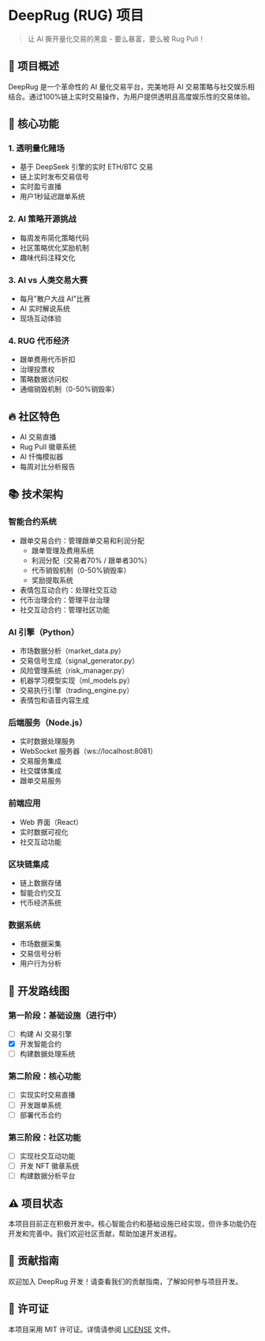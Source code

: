 # DeepRug (RUG) 项目

> 让 AI 撕开量化交易的黑盒 - 要么暴富，要么被 Rug Pull！

## 🚀 项目概述

DeepRug 是一个革命性的 AI 量化交易平台，完美地将 AI 交易策略与社交娱乐相结合。通过100%链上实时交易操作，为用户提供透明且高度娱乐性的交易体验。

## 🌟 核心功能

### 1. 透明量化赌场
- 基于 DeepSeek 引擎的实时 ETH/BTC 交易
- 链上实时发布交易信号
- 实时盈亏直播
- 用户1秒延迟跟单系统

### 2. AI 策略开源挑战
- 每周发布简化策略代码
- 社区策略优化奖励机制
- 趣味代码注释文化

### 3. AI vs 人类交易大赛
- 每月"散户大战 AI"比赛
- AI 实时解说系统
- 现场互动体验

### 4. RUG 代币经济
- 跟单费用代币折扣
- 治理投票权
- 策略数据访问权
- 通缩销毁机制（0-50%销毁率）

## 🔥 社区特色
- AI 交易直播
- Rug Pull 徽章系统
- AI 忏悔模拟器
- 每周对比分析报告

## 📚 技术架构

### 智能合约系统
- 跟单交易合约：管理跟单交易和利润分配
  - 跟单管理及费用系统
  - 利润分配（交易者70% / 跟单者30%）
  - 代币销毁机制（0-50%销毁率）
  - 奖励提取系统
- 表情包互动合约：处理社交互动
- 代币治理合约：管理平台治理
- 社交互动合约：管理社区功能

### AI 引擎（Python）
- 市场数据分析（market_data.py）
- 交易信号生成（signal_generator.py）
- 风险管理系统（risk_manager.py）
- 机器学习模型实现（ml_models.py）
- 交易执行引擎（trading_engine.py）
- 表情包和语音内容生成

### 后端服务（Node.js）
- 实时数据处理服务
- WebSocket 服务器（ws://localhost:8081）
- 交易服务集成
- 社交媒体集成
- 跟单交易服务

### 前端应用
- Web 界面（React）
- 实时数据可视化
- 社交互动功能

### 区块链集成
- 链上数据存储
- 智能合约交互
- 代币经济系统

### 数据系统
- 市场数据采集
- 交易信号分析
- 用户行为分析

## 🚀 开发路线图

### 第一阶段：基础设施（进行中）
- [ ] 构建 AI 交易引擎
- [x] 开发智能合约
- [ ] 构建数据处理系统

### 第二阶段：核心功能
- [ ] 实现实时交易直播
- [ ] 开发跟单系统
- [ ] 部署代币合约

### 第三阶段：社区功能
- [ ] 实现社交互动功能
- [ ] 开发 NFT 徽章系统
- [ ] 构建数据分析平台

## ⚠️ 项目状态

本项目目前正在积极开发中。核心智能合约和基础设施已经实现，但许多功能仍在开发和完善中。我们欢迎社区贡献，帮助加速开发进程。

## 📝 贡献指南

欢迎加入 DeepRug 开发！请查看我们的贡献指南，了解如何参与项目开发。

## 📄 许可证

本项目采用 MIT 许可证。详情请参阅 [LICENSE](LICENSE) 文件。